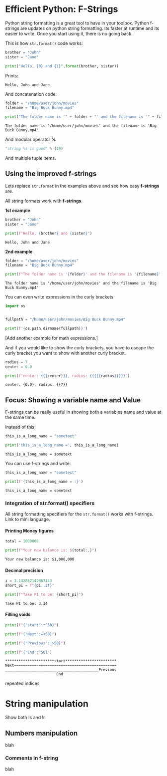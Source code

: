 # Efficient Python: F-Strings

Python string formatting is a great tool to have in your toolbox. Python f-strings are updates on python string formatting. Its faster at runtime and its easier to write. Once you start using it, there is no going back.

This is how `str.format()` code works:

```python
brother = "John"
sister = "Jane"

print("Hello, {0} and {1}".format(brother, sister))
```

Prints:

```shell-session
Hello, John and Jane
```

And concatenation code:

```python
folder = "/home/user/john/movies"
filename = "Big Buck Bunny.mp4"

print("The folder name is '" + folder + "' and the filename is '" + filename + "' ")
```

```shell-session
The folder name is '/home/user/john/movies' and the filename is 'Big Buck Bunny.mp4'
```

And modular operator **%**

```python
"string %s is good" % (19)
```

And multiple tuple items.

## Using the improved f-strings

Lets replace `str.format` in the examples above and see how easy **f-strings** are.

All string formats work with **f-strings**.

**1st example**

```python
brother = "John"
sister = "Jane"

print(f"Hello, {brother} and {sister}")
```

```shell-session
Hello, John and Jane
```

**2nd example**

```python
folder = "/home/user/john/movies"
filename = "Big Buck Bunny.mp4"

print(f"The folder name is '{folder}' and the filename is '{filename}' ")
```

```shell-session
The folder name is '/home/user/john/movies' and the filename is 'Big Buck Bunny.mp4'
```

You can even write expressions in the curly brackets

```python
import os


fullpath = "/home/user/john/movies/Big Buck Bunny.mp4"

print(f'{os.path.dirname(fullpath)}')
```

[Add another example for math expressions.]

And if you would like to show the curly brackets, you have to escape the curly bracket you want to show with another curly bracket.

```python
radius = 7
center = 0.0

print(f"center: {{{center}}}, radius: {{{{{radius}}}}}")
```

```shell-session
center: {0.0}, radius: {{7}}
```

## Focus: Showing a variable name and Value

F-strings can be really useful in showing both a variables name and value at the same time.

Instead of this:

```python
this_is_a_long_name = "sometext"

print('this_is_a_long_name =', this_is_a_long_name)
```

```shell-session
this_is_a_long_name = sometext
```

You can use f-strings and write:

```python
this_is_a_long_name = "sometext"

print(f'{this_is_a_long_name = :}')
```

```shell-session
this_is_a_long_name = sometext
```

### Integration of str.format() specifiers

All string formatting specifiers for the `str.format()` works with f-strings. Link to mini language.

#### Printing Money figures

```python
total = 1000000

print(f"Your new balance is: ${total:,}")
```

```shell-session
Your new balance is: $1,000,000
```

#### Decimal precision

```python
i = 3.142857142857143
short_pi = f"{pi:.2f}"

print(f"Take PI to be: {short_pi}")
```

```shell-session
Take PI to be: 3.14
```

#### Filling voids

```python
print(f"{'start':*^50}")

print(f"{'Next':=<50}")

print(f"{'Previous':_>50}")

print(f"{'End':^50}")
```

```shell-session
**********************start***********************
Next==============================================
__________________________________________Previous
                       End
```

repeated indices

# String manipulation

Show both !s and !r

## Numbers manipulation

blah

### Comments in f-string

blah
